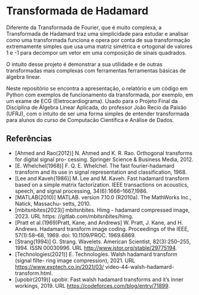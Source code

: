 # Transformada de Hadamard

Diferente da Transformada de Fourier, que é muito complexa, a Transformada de Hadamard traz uma simplicidade para estudar e analisar como uma transformada funciona e opera por conta de sua transformação extremamente simples que usa uma matriz simétrica e ortogonal de valores 1 e -1 para decompor um vetor em uma composição de sinais quadrados.

O intuito desse projeto é demonstrar a sua utilidade e de outras transformadas mais complexas com ferramentas ferramentas básicas de álgebra linear.

Neste repositório se encontra a apresentação, o relatório e um código em Python com exemplos de funcionamento da transformada, por exemplo, em um exame de ECG (Eletrocardiograma). Usado para o Projeto Final da Disciplina de Álgebra Linear Aplicada, do professor João Recio da Paixão (UFRJ), com o intuito de ser uma forma simples de entender transformada para alunos do curso de Computacão Científica e Análise de Dados.

## Referências

- [Ahmed and Rao(2012)] N. Ahmed and K. R. Rao. Orthogonal transforms for digital signal pro-
cessing. Springer Science & Business Media, 2012.
- [E. Whelchel(1968)] F. Q. E. Whelchel. The fast fourier-hadamard transform and its use in signal
representation and classification, 1968.
- [Lee and Kaveh(1986)] M. Lee and M. Kaveh. Fast hadamard transform based on a simple matrix
factorization. IEEE transactions on acoustics, speech, and signal processing, 34(6):1666–1667,1986.
- [MATLAB(2010)] MATLAB. version 7.10.0 (R2010a). The MathWorks Inc., Natick, Massachu-
setts, 2010.
- [mbitsnbites(2023)] mbitsnbites. Himg - hadamard compressed image, 2023. URL https:
//gitlab.com/mbitsnbites/himg.
- [Pratt et al.(1969)Pratt, Kane, and Andrews] W. Pratt, J. Kane, and H. Andrews. Hadamard
transform image coding. Proceedings of the IEEE, 57(1):58–68, 1969. doi: 10.1109/PROC.
1969.6869.
- [Strang(1994)] G. Strang. Wavelets. American Scientist, 82(3):250–255, 1994. ISSN 00030996.
URL http://www.jstor.org/stable/29775194.
- [Technologies(2021)] E. Technologies. Walsh hadamard transform (signal filte-
ring image compression), 2021. URL https://www.exptech.co.in/2021/03/
video-44-walsh-hadamard-transform.html.
- [upobir(2019)] upobir. Fast walsh hadamard transforms and it’s inner workings, 2019. URL
https://codeforces.com/blog/entry/71899.
